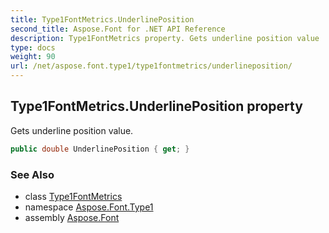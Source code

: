```yaml
---
title: Type1FontMetrics.UnderlinePosition
second_title: Aspose.Font for .NET API Reference
description: Type1FontMetrics property. Gets underline position value
type: docs
weight: 90
url: /net/aspose.font.type1/type1fontmetrics/underlineposition/
---
```

## Type1FontMetrics.UnderlinePosition property

Gets underline position value.

```csharp
public double UnderlinePosition { get; }
```

### See Also

* class [Type1FontMetrics](../)
* namespace [Aspose.Font.Type1](../../type1fontmetrics/)
* assembly [Aspose.Font](../../../)


